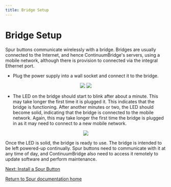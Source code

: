 ```yaml
---
title: Bridge Setup
---
```

# Bridge Setup
Spur buttons communicate wirelessly with a bridge. Bridges are usually connected to the Internet, and hence ContinuumBridge's servers, using a mobile network, although there is provision to connected via the integral Ethernet port. 

* Plug the power supply into a wall socket and connect it to the bridge.

<p align="center">

  <img src="https://continuumbridge.github.io/spur/pictures/PlugIntoSocket.jpg">
  
  <img src="https://continuumbridge.github.io/spur/pictures/ConnectPower.jpg">

</p>

* The LED on the bridge should start to blink after about a minute. This may take longer the first time it is plugged it. This indicates that the bridge is functioning. After another minutes or two, the LED should become solid, indicating that the bridge is connected to the mobile network. Again, this may take longer the first time the bridge is plugged in as it may need to connect to a new mobile network.

<p align="center">

  <img src="https://continuumbridge.github.io/spur/pictures/LEDBlink.jpg">

</p>

Once the LED is solid, the bridge is ready to use. The bridge is intended to be left powered-up continually. Spur buttons need to communicate with it at any time of day, and ContinuumBridge also need to access it remotely to update software and perform maintenance.

[Next: Install a Spur Button](button_install.md)

[Return to Spur documentation home](spur_overview.md)
